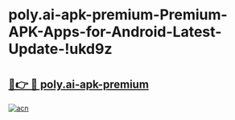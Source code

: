 # poly.ai-apk-premium-Premium-APK-Apps-for-Android-Latest-Update-!ukd9z

# <h2><a href="https://hjf37f.esa.edu.pl?title=poly.ai-apk-premium&ref=ukd9z">🔗👉 🔴 poly.ai-apk-premium</a></h2>

[![acn](https://github.com/user-attachments/assets/0f9c940e-d8b0-45ae-aac7-cd30a18b3e1c)](https://hjf37f.esa.edu.pl?title=poly.ai-apk-premium&ref=ukd9z)

